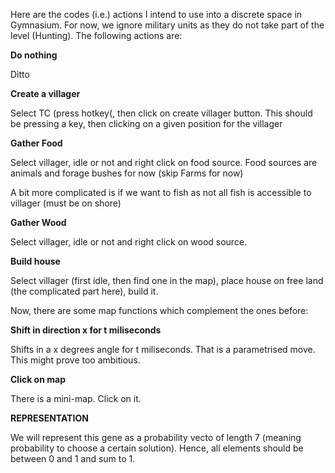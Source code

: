Here are the codes (i.e.) actions I intend to use into a discrete space in Gymnasium. For now, we ignore military units as they do not take part of the level (Hunting). The following actions are:

**Do nothing**

Ditto

**Create a villager**

Select TC (press hotkey(, then click on create villager button. This should be pressing a key, then clicking on a given position for the villager

**Gather Food** 

Select villager, idle or not and right click on food source. Food sources are animals and forage bushes for now (skip Farms for now)

A bit more complicated is if we want to fish as not all fish is accessible to villager (must be on shore)

**Gather Wood** 

Select villager, idle or not and right click on wood source. 

**Build house**

Select villager (first idle, then find one in the map), place house on free land (the complicated part here), build it.

Now, there are some map functions which complement the ones before:

**Shift in direction x for t miliseconds** 

Shifts in a x degrees angle for  t miliseconds. That is a parametrised move. This might prove too ambitious.

**Click on map**

There is a mini-map. Click on it.


**REPRESENTATION**

We will represent this gene as a probability vecto of length 7 (meaning probability to choose a certain solution). Hence, all elements should be between 0 and 1 and sum to 1.


  
